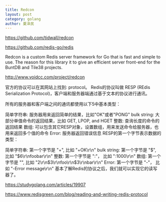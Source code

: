 ```yaml
---
title: Redcon
layout: post
category: golang
author: 夏泽民
---
```

https://github.com/tidwall/redcon

https://github.com/redis-go/redis

Redcon is a custom Redis server framework for Go that is fast and simple to use. The reason for this library it to give an efficient server front-end for the BuntDB and Tile38 projects.
<!-- more -->
http://www.voidcc.com/project/redcon

官方的协议可以在其网站上找到: protocol。 Redis的协议叫做 RESP (REdis Serialization Protocol)，客户端和服务器端通过基于文本的协议进行通讯。

所有的服务器和客户端之间的通讯都使用以下5中基本类型：

简单字符串: 服务器用来返回简单的结果，比如"OK"或者"PONG"
bulk string: 大部分单值命令的返回结果，比如 GET, LPOP, and HGET
整数: 查询长度的命令的返回结果
数组: 可以包含其它RESP对象，设置数组，用来发送命令给服务器，也用来返回多个值的命令
Error: 服务器返回错误信息
RESP的第一个字节表示数据的类型：

简单字符串: 第一个字节是 "+", 比如 "+OK\r\n"
bulk string: 第一个字节是 "\$", 比如 "$6\r\nfoobar\r\n"
整数: 第一个字节是 ":"， 比如 ":1000\r\n"
数组: 第一个字节是 "", 比如 "2\r\n\$3\r\nfoo\r\n\$3\r\nbar\r\n"
Error: 第一个字节是 "-"， 比如 "-Error message\r\n"
基本了解Redis的协议之后，我们就可以实现它的读写器了。

https://studygolang.com/articles/19907

https://www.redisgreen.com/blog/reading-and-writing-redis-protocol

